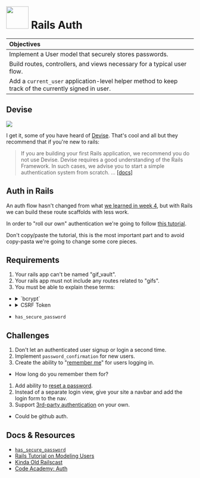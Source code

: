 # <img src="https://cloud.githubusercontent.com/assets/7833470/10899314/63829980-8188-11e5-8cdd-4ded5bcb6e36.png" height="60"> Rails Auth

| Objectives |
| :--- |
| Implement a User model that securely stores passwords. |
| Build routes, controllers, and views necessary for a typical user flow. |
| Add a `current_user` application-level helper method to keep track of the currently signed in user. |

## Devise

<img src="https://cloud.githubusercontent.com/assets/1329385/11758689/15df1a8c-a023-11e5-9e59-065e5bb5dd23.gif">

I get it, some of you have heard of <a href="https://github.com/plataformatec/devise" target="_blank">Devise</a>. That's cool and all but they recommend that if you're new to rails:

> If you are building your first Rails application, we recommend you do not use Devise. Devise requires a good understanding of the Rails Framework. In such cases, we advise you to start a simple authentication system from scratch. ... <a href="https://github.com/plataformatec/devise#starting-with-rails" target="_blank">[docs]</a>

## Auth in Rails

An auth flow hasn't changed from what <a href="https://github.com/sf-wdi-24/modules/blob/master/week-04-associated-data-and-users/day-02/module-01/readme.md#implementing-authentication" target="_blank">we learned in week 4</a>, but with Rails we can build these route scaffolds with less work.

In order to "roll our own" authentication we're going to follow <a href="https://gist.github.com/eerwitt/b36db29a025366037925" target="_blank">this tutorial</a>.

Don't copy/paste the tutorial, this is the most important part and to avoid copy-pasta we're going to change some core pieces.

## Requirements

1. Your rails app can't be named "gif_vault".
1. Your rails app must not include any routes related to "gifs".
1. You must be able to explain these terms:
  * <details>
      <summary>`bcrypt`</summary>

      > The bcrypt function is the default password hash algorithm for BSD and other systems ... <a href="https://en.wikipedia.org/wiki/Bcrypt" target="_blank">[wiki]</a>

      A method of doing one-way hashes of passwords.
    </details>
  * <details>
      <summary>CSRF Token</summary>

      > Synchronizer token pattern is a technique where a token, secret and unique value for each request, is embedded by the web application in all HTML forms and verified on the server side. The token may be generated by any method that ensures unpredictability and uniqueness ... <a href="https://en.wikipedia.org/wiki/Cross-site_request_forgery#Prevention" target="_blank">[wiki]</a>

    </details>
  * `has_secure_password`

## Challenges

1. Don't let an authenticated user signup or login a second time.
1. Implement `password_confirmation` for new users.
1. Create the ability to "<a href="http://railscasts.com/episodes/274-remember-me-reset-password" target="_blank">remember me</a>" for users logging in.
  * How long do you remember them for?
1. Add ability to <a href="http://api.rubyonrails.org/classes/ActiveModel/SecurePassword/ClassMethods.html#method-i-has_secure_password" target="_blank">reset a password</a>.
1. Instead of a separate login view, give your site a navbar and add the login form to the nav.
1. Support <a href="https://github.com/intridea/omniauth-github" target="_blank">3rd-party authentication</a> on your own.
  * Could be github auth.

## Docs & Resources

* <a href="http://api.rubyonrails.org/classes/ActiveModel/SecurePassword/ClassMethods.html#method-i-has_secure_password" target="_blank">`has_secure_password`</a>
* <a href="https://www.railstutorial.org/book/modeling_users" target="_blank">Rails Tutorial on Modeling Users</a>
* <a href="http://railscasts.com/episodes/250-authentication-from-scratch" target="_blank">Kinda Old Railscast</a>
* <a href="https://www.codecademy.com/en/learn/rails-auth" target="_blank">Code Academy: Auth</a>
